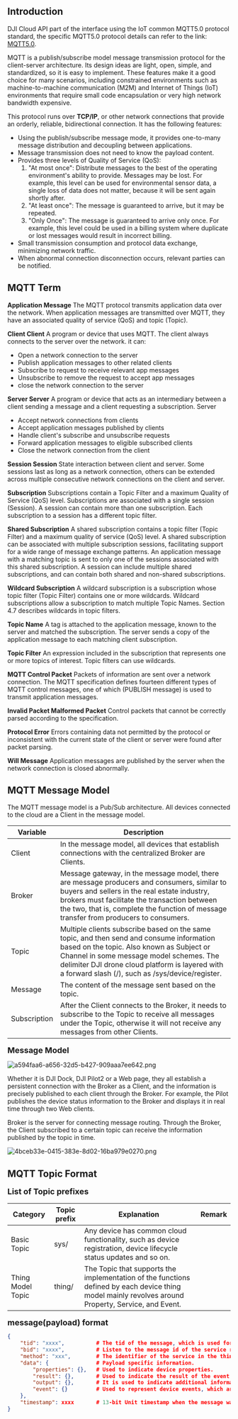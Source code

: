 ## Introduction

DJI Cloud API part of the interface using the IoT common MQTT5.0 protocol standard, the specific MQTT5.0 protocol details can refer to the link: [MQTT5.0](https://docs.oasis-open.org/mqtt/mqtt/v5.0/mqtt-v5.0.html).

MQTT is a publish/subscribe model message transmission protocol for the client-server architecture. Its design ideas are light, open, simple, and standardized, so it is easy to implement. These features make it a good choice for many scenarios, including constrained environments such as machine-to-machine communication (M2M) and Internet of Things (IoT) environments that require small code encapsulation or very high network bandwidth expensive.

This protocol runs over **TCP/IP**, or other network connections that provide an orderly, reliable, bidirectional connection. It has the following features:

- Using the publish/subscribe message mode, it provides one-to-many message distribution and decoupling between applications.
- Message transmission does not need to know the payload content.
- Provides three levels of Quality of Service (QoS):
  1. "At most once": Distribute messages to the best of the operating environment's ability to provide. Messages may be lost. For example, this level can be used for environmental sensor data, a single loss of data does not matter, because it will be sent again shortly after.
  2. "At least once": The message is guaranteed to arrive, but it may be repeated.
  3. "Only Once": The message is guaranteed to arrive only once. For example, this level could be used in a billing system where duplicate or lost messages would result in incorrect billing.
- Small transmission consumption and protocol data exchange, minimizing network traffic.
- When abnormal connection disconnection occurs, relevant parties can be notified.

## MQTT Term

**Application Message**
The MQTT protocol transmits application data over the network. When application messages are transmitted over MQTT, they have an associated quality of service (QoS) and topic (Topic).

**Client Client**
A program or device that uses MQTT. The client always connects to the server over the network. it can:

- Open a network connection to the server
- Publish application messages to other related clients
- Subscribe to request to receive relevant app messages
- Unsubscribe to remove the request to accept app messages
- close the network connection to the server

**Server Server**
A program or device that acts as an intermediary between a client sending a message and a client requesting a subscription. Server

- Accept network connections from clients
- Accept application messages published by clients
- Handle client's subscribe and unsubscribe requests
- Forward application messages to eligible subscribed clients
- Close the network connection from the client

**Session Session**
State interaction between client and server. Some sessions last as long as a network connection, others can be extended across multiple consecutive network connections on the client and server.

**Subscription**
Subscriptions contain a Topic Filter and a maximum Quality of Service (QoS) level. Subscriptions are associated with a single session (Session). A session can contain more than one subscription. Each subscription to a session has a different topic filter.

**Shared Subscription**
A shared subscription contains a topic filter (Topic Filter) and a maximum quality of service (QoS) level. A shared subscription can be associated with multiple subscription sessions, facilitating support for a wide range of message exchange patterns. An application message with a matching topic is sent to only one of the sessions associated with this shared subscription. A session can include multiple shared subscriptions, and can contain both shared and non-shared subscriptions.

**Wildcard Subscription**
A wildcard subscription is a subscription whose topic filter (Topic Filter) contains one or more wildcards. Wildcard subscriptions allow a subscription to match multiple Topic Names. Section 4.7 describes wildcards in topic filters.

**Topic Name**
A tag is attached to the application message, known to the server and matched the subscription. The server sends a copy of the application message to each matching client subscription.

**Topic Filter**
An expression included in the subscription that represents one or more topics of interest. Topic filters can use wildcards.

**MQTT Control Packet**
Packets of information are sent over a network connection. The MQTT specification defines fourteen different types of MQTT control messages, one of which (PUBLISH message) is used to transmit application messages.

**Invalid Packet Malformed Packet**
Control packets that cannot be correctly parsed according to the specification.

**Protocol Error**
Errors containing data not permitted by the protocol or inconsistent with the current state of the client or server were found after packet parsing.

**Will Message**
Application messages are published by the server when the network connection is closed abnormally.

## MQTT Message Model

The MQTT message model is a Pub/Sub architecture. All devices connected to the cloud are a Client in the message model.

| Variable     | Description                                                  |
| ------------ | ------------------------------------------------------------ |
| Client       | In the message model, all devices that establish connections with the centralized Broker are Clients. |
| Broker       | Message gateway, in the message model, there are message producers and consumers, similar to buyers and sellers in the real estate industry, brokers must facilitate the transaction between the two, that is, complete the function of message transfer from producers to consumers. |
| Topic        | Multiple clients subscribe based on the same topic, and then send and consume information based on the topic. Also known as Subject or Channel in some message model schemes. The delimiter DJI drone cloud platform is layered with a forward slash (/), such as /sys/device/register. |
| Message      | The content of the message sent based on the topic.          |
| Subscription | After the Client connects to the Broker, it needs to subscribe to the Topic to receive all messages under the Topic, otherwise it will not receive any messages from other Clients. |

**<font size=4>Message Model</font>**

![a594faa6-a656-32d5-b427-909aaa7ee642.png](https://terra-1-g.djicdn.com/84f990b0bbd145e6a3930de0c55d3b2b/admin/doc/7228c248-9219-453e-8917-d5cff2e32077.png)

Whether it is DJI Dock, DJI Pilot2 or a Web page, they all establish a persistent connection with the Broker as a Client, and the information is precisely published to each client through the Broker. For example, the Pilot publishes the device status information to the Broker and displays it in real time through two Web clients.

Broker is the server for connecting message routing. Through the Broker, the Client subscribed to a certain topic can receive the information published by the topic in time.

![4bceb33e-0415-383e-8d02-16ba979e0270.png](https://terra-1-g.djicdn.com/84f990b0bbd145e6a3930de0c55d3b2b/admin/doc/4378e382-7ef5-4de0-b16b-79aa6eddd914.png)

## MQTT Topic Format

**<font size=4>List of Topic prefixes</font>**

| Category          | Topic prefix | Explanation                                                  | Remark |
| ----------------- | ------------ | ------------------------------------------------------------ | ------ |
| Basic Topic       | sys/         | Any device has common cloud functionality, such as device registration, device lifecycle status updates and so on. |        |
| Thing Model Topic | thing/       | The Topic that supports the implementation of the functions defined by each device thing model mainly revolves around Property, Service, and Event. |        |

**<font size=4>message(payload) format</font>**

```json
{
	"tid": "xxxx",			# The tid of the message, which is used for the reply listener.
	"bid": "xxxx",			# Listen to the message id of the service result, asynchronous methods in service do not need to 								# listen.
	"method": "xxx",		# The identifier of the service in the thing model file.
	"data": {				# Payload specific information.
		"properties": {},	# Used to indicate device properties.
		"result": {},		# Used to indicate the result of the event in the ack message (whether it was successful or not).
		"output": {},		# It is used to indicate additional information attached to an upstream event or service, which is 								# part of the extention content.
		"event": {}			# Used to represent device events, which are used in the event topics of the thing model.
	},
	"timestamp": xxxx		# 13-bit Unit timestamp when the message was sent.
}
```

